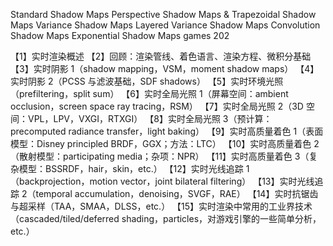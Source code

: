 Standard Shadow Maps
Perspective Shadow Maps & Trapezoidal Shadow Maps
Variance Shadow Maps
Layered Variance Shadow Maps
Convolution Shadow Maps
Exponential Shadow Maps
games 202

【1】实时渲染概述
【2】回顾：渲染管线、着色语言、渲染方程、微积分基础
【3】实时阴影 1（shadow mapping，VSM，moment shadow maps）
【4】实时阴影 2（PCSS 与滤波基础，SDF shadows）
【5】实时环境光照（prefiltering，split sum）
【6】实时全局光照 1（屏幕空间：ambient occlusion，screen space ray tracing，RSM）
【7】实时全局光照 2（3D 空间：VPL，LPV，VXGI，RTXGI）
【8】实时全局光照 3（预计算：precomputed radiance transfer，light baking）
【9】实时高质量着色 1（表面模型：Disney principled BRDF，GGX；方法：LTC）
【10】实时高质量着色 2（散射模型：participating media；杂项：NPR）
【11】实时高质量着色 3（复杂模型：BSSRDF，hair，skin，etc.）
【12】实时光线追踪 1（backprojection，motion vector，joint bilateral filtering）
【13】实时光线追踪 2（temporal accumulation，denoising，SVGF，RAE）
【14】实时抗锯齿与超采样（TAA，SMAA，DLSS，etc.）
【15】实时渲染中常用的工业界技术（cascaded/tiled/deferred shading，particles，对游戏引擎的一些简单分析，etc.）
